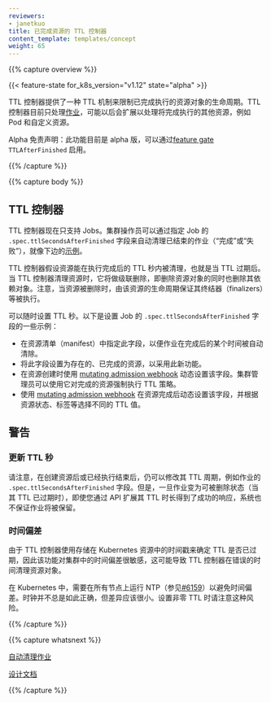 ```yaml
---
reviewers:
- janetkuo
title: 已完成资源的 TTL 控制器
content_template: templates/concept
weight: 65
---
```

<!--
---
reviewers:
- janetkuo
title: TTL Controller for Finished Resources
content_template: templates/concept
weight: 65
---
-->

{{% capture overview %}}

{{< feature-state for_k8s_version="v1.12" state="alpha" >}}

<!--
The TTL controller provides a TTL mechanism to limit the lifetime of resource objects that have finished execution. TTL controller only handles[Jobs](/docs/concepts/workloads/controllers/jobs-run-to-completion/) for now, and may be expanded to handle other resources that will finish execution,such as Pods and custom resources.
-->
TTL 控制器提供了一种 TTL 机制来限制已完成执行的资源对象的生命周期。TTL 控制器目前只处理[作业](/docs/concepts/workloads/controllers/jobs-run-to-completion/)，可能以后会扩展以处理将完成执行的其他资源，例如 Pod 和自定义资源。

<!--
Alpha Disclaimer: this feature is currently alpha, and can be enabled with[feature gate](/docs/reference/command-line-tools-reference/feature-gates/)`TTLAfterFinished`.
-->
Alpha 免责声明：此功能目前是 alpha 版，可以通过[feature gate](/docs/reference/command-line-tools-reference/feature-gates/) `TTLAfterFinished` 启用。


{{% /capture %}}


{{% capture body %}}

<!--
## TTL Controller
-->
## TTL 控制器

<!--
The TTL controller only supports Jobs for now. A cluster operator can use this feature to cleanup finished Jobs (either `Complete` or `Failed`) automatically by specifying the`.spec.ttlSecondsAfterFinished` field of a Job, as in this[example](/docs/concepts/workloads/controllers/jobs-run-to-completion/#clean-up-finished-jobs-automatically).
-->
TTL 控制器现在只支持 Jobs。集群操作员可以通过指定 Job 的 `.spec.ttlSecondsAfterFinished` 字段来自动清理已结束的作业（“完成”或“失败”），就像下边的[示例](/docs/concepts/workloads/controllers/jobs-run-to-completion/#clean-up-finished-jobs-automatically)。
<!--
The TTL controller will assume that a resource is eligible to be cleaned upTTL seconds after the resource has finished, in other words, when the TTL has expired. When the TTL controller cleans up a resource, it will delete it cascadingly, i.e. delete its dependent objects together with it. Note that when the resource is deleted,its lifecycle guarantees, such as finalizers, will be honored.
-->
TTL 控制器假设资源能在执行完成后的 TTL 秒内被清理，也就是当 TTL 过期后。当 TTL 控制器清理资源时，它将做级联删除，即删除资源对象的同时也删除其依赖对象。注意，当资源被删除时，由该资源的生命周期保证其终结器（finalizers）等被执行。

<!--
The TTL seconds can be set at any time. Here are some examples for setting the`.spec.ttlSecondsAfterFinished` field of a Job:
-->
可以随时设置 TTL 秒。以下是设置 Job 的 `.spec.ttlSecondsAfterFinished` 字段的一些示例：

<!--
* Specify this field in the resource manifest, so that a Job can be cleaned up
  automatically some time after it finishes.
* Set this field of existing, already finished resources, to adopt this new
  feature.
* Use a
  [mutating admission webhook](/docs/reference/access-authn-authz/extensible-admission-controllers/#admission-webhooks)
  to set this field dynamically at resource creation time. Cluster administrators can
  use this to enforce a TTL policy for finished resources.
* Use a
  [mutating admission webhook](/docs/reference/access-authn-authz/extensible-admission-controllers/#admission-webhooks)
  to set this field dynamically after the resource has finished, and choose
  different TTL values based on resource status, labels, etc.
-->
* 在资源清单（manifest）中指定此字段，以便作业在完成后的某个时间被自动清除。
* 将此字段设置为存在的、已完成的资源，以采用此新功能。
* 在资源创建时使用 [mutating admission webhook](/docs/reference/access-authn-authz/extensible-admission-controllers/#admission-webhooks) 动态设置该字段。集群管理员可以使用它对完成的资源强制执行 TTL 策略。
* 使用 [mutating admission webhook](/docs/reference/access-authn-authz/extensible-admission-controllers/#admission-webhooks) 在资源完成后动态设置该字段，并根据资源状态、标签等选择不同的 TTL 值。

<!--
## Caveat
-->
## 警告

<!--
### Updating TTL Seconds
-->
### 更新 TTL 秒

<!--
Note that the TTL period, e.g. `.spec.ttlSecondsAfterFinished` field of Jobs,can be modified after the resource is created or has finished. However, once the Job becomes eligible to be deleted (when the TTL has expired), the system won't guarantee that the Jobs will be kept, even if an update to extend the TTL returns a successful API response.
-->
请注意，在创建资源后或已经执行结束后，仍可以修改其 TTL 周期，例如作业的 `.spec.ttlSecondsAfterFinished` 字段。但是，一旦作业变为可被删除状态（当其 TTL 已过期时），即使您通过 API 扩展其 TTL 时长得到了成功的响应，系统也不保证作业将被保留。

<!--
### Time Skew
-->
### 时间偏差

<!--
Because TTL controller uses timestamps stored in the Kubernetes resources to determine whether the TTL has expired or not, this feature is sensitive to time skew in the cluster, which may cause TTL controller to clean up resource objects at the wrong time.
-->
由于 TTL 控制器使用存储在 Kubernetes 资源中的时间戳来确定 TTL 是否已过期，因此该功能对集群中的时间偏差很敏感，这可能导致 TTL 控制器在错误的时间清理资源对象。

<!--
In Kubernetes, it's required to run NTP on all nodes(see [#6159](https://github.com/kubernetes/kubernetes/issues/6159#issuecomment-93844058))to avoid time skew. Clocks aren't always correct, but the difference should bevery small. Please be aware of this risk when setting a non-zero TTL.
-->
在 Kubernetes 中，需要在所有节点上运行 NTP（参见[#6159](https://github.com/kubernetes/kubernetes/issues/6159#issuecomment-93844058)）以避免时间偏差。时钟并不总是如此正确，但差异应该很小。设置非零 TTL 时请注意这种风险。

{{% /capture %}}

{{% capture whatsnext %}}

<!--
[Clean up Jobs automatically](/docs/concepts/workloads/controllers/jobs-run-to-completion/#clean-up-finished-jobs-automatically)
-->
[自动清理作业](/docs/concepts/workloads/controllers/jobs-run-to-completion/#clean-up-finished-jobs-automatically)

<!--
[Design doc](https://github.com/kubernetes/community/blob/master/keps/sig-apps/0026-ttl-after-finish.md)
-->
[设计文档](https://github.com/kubernetes/community/blob/master/keps/sig-apps/0026-ttl-after-finish.md)

{{% /capture %}}
